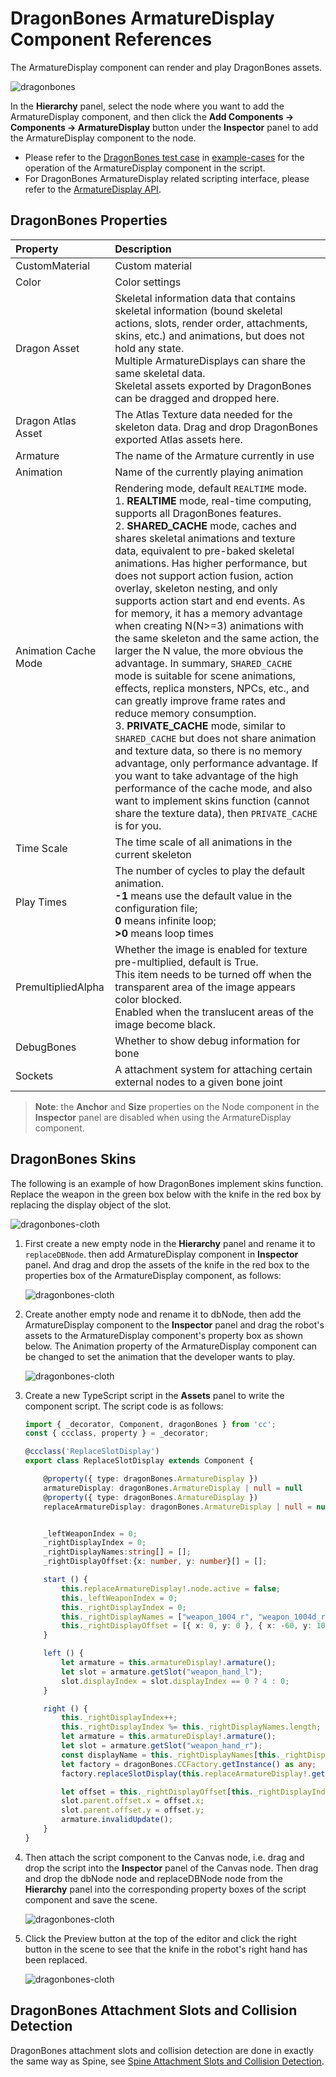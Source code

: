 # DragonBones ArmatureDisplay Component References

The ArmatureDisplay component can render and play DragonBones assets.

![dragonbones](./dragonbones/properties.png)

In the **Hierarchy** panel, select the node where you want to add the ArmatureDisplay component, and then click the **Add Components -> Components -> ArmatureDisplay** button under the **Inspector** panel to add the ArmatureDisplay component to the node.

- Please refer to the [DragonBones test case](https://github.com/cocos-creator/test-cases-3d/tree/v3.0/assets/cases/dragonbones) in [example-cases](https://github.com/cocos-creator/example-cases) for the operation of the ArmatureDisplay component in the script.
- For DragonBones ArmatureDisplay related scripting interface, please refer to the [ArmatureDisplay API](__APIDOC__/en/classes/dragonbones.armaturedisplay-1.html).

## DragonBones Properties

| Property | Description
| :-------- | :---------- |
| CustomMaterial        | Custom material
| Color                 | Color settings
| Dragon Asset          | Skeletal information data that contains skeletal information (bound skeletal actions, slots, render order, attachments, skins, etc.) and animations, but does not hold any state. <br>Multiple ArmatureDisplays can share the same skeletal data. <br/>Skeletal assets exported by DragonBones can be dragged and dropped here.
| Dragon Atlas Asset    | The Atlas Texture data needed for the skeleton data. Drag and drop DragonBones exported Atlas assets here.
| Armature              | The name of the Armature currently in use
| Animation             | Name of the currently playing animation
| Animation Cache Mode  | Rendering mode, default `REALTIME` mode. <br>1. **REALTIME** mode, real-time computing, supports all DragonBones features. <br>2. **SHARED_CACHE** mode, caches and shares skeletal animations and texture data, equivalent to pre-baked skeletal animations. Has higher performance, but does not support action fusion, action overlay, skeleton nesting, and only supports action start and end events. As for memory, it has a memory advantage when creating N(N>=3) animations with the same skeleton and the same action, the larger the N value, the more obvious the advantage. In summary, `SHARED_CACHE` mode is suitable for scene animations, effects, replica monsters, NPCs, etc., and can greatly improve frame rates and reduce memory consumption. <br>3. **PRIVATE_CACHE** mode, similar to `SHARED_CACHE` but does not share animation and texture data, so there is no memory advantage, only performance advantage. If you want to take advantage of the high performance of the cache mode, and also want to implement skins function (cannot share the texture data), then `PRIVATE_CACHE` is for you.
| Time Scale            | The time scale of all animations in the current skeleton
| Play Times            | The number of cycles to play the default animation. <br>**-1** means use the default value in the configuration file;<br>**0** means infinite loop;<br>**>0** means loop times
| PremultipliedAlpha    | Whether the image is enabled for texture pre-multiplied, default is True.<br>This item needs to be turned off when the transparent area of the image appears color blocked. <br>Enabled when the translucent areas of the image become black.
| DebugBones            | Whether to show debug information for bone
| Sockets               | A attachment system for attaching certain external nodes to a given bone joint

> **Note**: the **Anchor** and **Size** properties on the Node component in the **Inspector** panel are disabled when using the ArmatureDisplay component.

## DragonBones Skins

The following is an example of how DragonBones implement skins function. Replace the weapon in the green box below with the knife in the red box by replacing the display object of the slot.

![dragonbones-cloth](./dragonbones/cloth.png)

1. First create a new empty node in the **Hierarchy** panel and rename it to `replaceDBNode`. then add ArmatureDisplay component in **Inspector** panel. And drag and drop the assets of the knife in the red box to the properties box of the ArmatureDisplay component, as follows:

    ![dragonbones-cloth](./dragonbones/cloth2.png)

2. Create another empty node and rename it to dbNode, then add the ArmatureDisplay component to the **Inspector** panel and drag the robot's assets to the ArmatureDisplay component's property box as shown below. The Animation property of the ArmatureDisplay component can be changed to set the animation that the developer wants to play.

    ![dragonbones-cloth](./dragonbones/cloth3.png) 

3. Create a new TypeScript script in the **Assets** panel to write the component script. The script code is as follows:

    ```ts
    import { _decorator, Component, dragonBones } from 'cc';
    const { ccclass, property } = _decorator;

    @ccclass('ReplaceSlotDisplay')
    export class ReplaceSlotDisplay extends Component {

        @property({ type: dragonBones.ArmatureDisplay })
        armatureDisplay: dragonBones.ArmatureDisplay | null = null
        @property({ type: dragonBones.ArmatureDisplay })
        replaceArmatureDisplay: dragonBones.ArmatureDisplay | null = null;


        _leftWeaponIndex = 0;
        _rightDisplayIndex = 0;
        _rightDisplayNames:string[] = [];
        _rightDisplayOffset:{x: number, y: number}[] = [];

        start () {
            this.replaceArmatureDisplay!.node.active = false;
            this._leftWeaponIndex = 0;
            this._rightDisplayIndex = 0;
            this._rightDisplayNames = ["weapon_1004_r", "weapon_1004d_r"];
            this._rightDisplayOffset = [{ x: 0, y: 0 }, { x: -60, y: 100 }];
        }

        left () {
            let armature = this.armatureDisplay!.armature();
            let slot = armature.getSlot("weapon_hand_l");
            slot.displayIndex = slot.displayIndex == 0 ? 4 : 0;
        }

        right () {
            this._rightDisplayIndex++;
            this._rightDisplayIndex %= this._rightDisplayNames.length;
            let armature = this.armatureDisplay!.armature();
            let slot = armature.getSlot("weapon_hand_r");
            const displayName = this._rightDisplayNames[this._rightDisplayIndex];
            let factory = dragonBones.CCFactory.getInstance() as any;
            factory.replaceSlotDisplay(this.replaceArmatureDisplay!.getArmatureKey(), "weapon", "weapon_r", displayName, slot);

            let offset = this._rightDisplayOffset[this._rightDisplayIndex];
            slot.parent.offset.x = offset.x;
            slot.parent.offset.y = offset.y;
            armature.invalidUpdate();
        }
    }
    ```

4. Then attach the script component to the Canvas node, i.e. drag and drop the script into the **Inspector** panel of the Canvas node. Then drag and drop the dbNode node and replaceDBNode node from the **Hierarchy** panel into the corresponding property boxes of the script component and save the scene.

    ![dragonbones-cloth](./dragonbones/dragonbone_tscomponent.png)

5. Click the Preview button at the top of the editor and click the right button in the scene to see that the knife in the robot's right hand has been replaced.

    ![dragonbones-cloth](./dragonbones/cloth4.png)

## DragonBones Attachment Slots and Collision Detection

DragonBones attachment slots and collision detection are done in exactly the same way as Spine, see [Spine Attachment Slots and Collision Detection](./spine.md).

